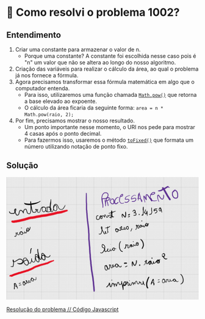 # 🤔 Como resolvi o problema 1002?

## Entendimento

1. Criar uma constante para armazenar o valor de n.
    - Porque uma constante? A constante foi escolhida nesse caso pois é "n" um valor que não se altera ao longo do nosso algoritmo.
2. Criação das variáveis para realizar o cálculo da área, ao qual o problema já nos fornece a fórmula.
3. Agora precisamos transformar essa fórmula matemática em algo que o computador entenda.
    - Para isso, utilizaremos uma função chamada [```Math.pow()```](https://developer.mozilla.org/pt-BR/docs/Web/JavaScript/Reference/Global_Objects/Math/pow) que retorna a base elevado ao expoente.
    - O cálculo da área ficaria da seguinte forma: ```area = n * Math.pow(raio, 2);```
4. Por fim, precisamos mostrar o nosso resultado.
    - Um ponto importante nesse momento, o URI nos pede para mostrar 4 casas após o ponto decimal.
    - Para fazermos isso, usaremos o método [```toFixed()```](https://developer.mozilla.org/pt-BR/docs/Web/JavaScript/Reference/Global_Objects/Number/toFixed) que formata um número utilizando notação de ponto fixo.

## Solução

![image](../img/1002.png)

[Resolução do problema // Código Javascript](../../1002.js)